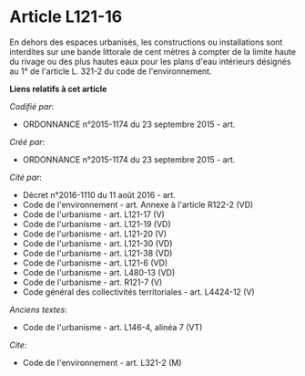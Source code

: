 # Article L121-16

En dehors des espaces urbanisés, les constructions ou installations sont interdites sur une bande littorale de cent mètres à
compter de la limite haute du rivage ou des plus hautes eaux pour les plans d'eau intérieurs désignés au 1° de l'article L.
321-2 du code de l'environnement.

**Liens relatifs à cet article**

_Codifié par_:

  - ORDONNANCE n°2015-1174 du 23 septembre 2015 - art.

_Créé par_:

  - ORDONNANCE n°2015-1174 du 23 septembre 2015 - art.

_Cité par_:

  - Décret n°2016-1110 du 11 août 2016 - art.
  - Code de l'environnement - art. Annexe à l'article R122-2 (VD)
  - Code de l'urbanisme - art. L121-17 (V)
  - Code de l'urbanisme - art. L121-19 (VD)
  - Code de l'urbanisme - art. L121-20 (V)
  - Code de l'urbanisme - art. L121-30 (VD)
  - Code de l'urbanisme - art. L121-38 (VD)
  - Code de l'urbanisme - art. L121-6 (VD)
  - Code de l'urbanisme - art. L480-13 (VD)
  - Code de l'urbanisme - art. R121-7 (V)
  - Code général des collectivités territoriales - art. L4424-12 (V)

_Anciens textes_:

  - Code de l'urbanisme - art. L146-4, alinéa 7 (VT)

_Cite_:

  - Code de l'environnement - art. L321-2 (M)
